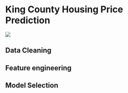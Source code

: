 # King County Housing Price Prediction


![](https://1fyxb22x4ve03aciag3x6bdv-wpengine.netdna-ssl.com/wp-content/uploads/2019/02/15567146_web1_midd-p.jpg)
## Data Cleaning 

## Feature engineering

## Model Selection

